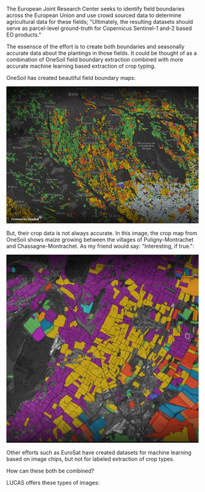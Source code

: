 The European Joint Research Center seeks to identify field boundaries across the European Union and use crowd sourced data to determine agricultural data for these fields; "Ultimately, the resulting datasets should serve as  parcel-level ground-truth for Copernicus Sentinel-1 and-2 based EO products."

The essensce of the effort is to create both boundaries and seasonally accurate data about the plantings in those fields. It could be thought of as a combination of OneSoil field boundary extraction combined with more accurate machine learning based extraction of crop typing.

OneSoil has created beautiful field boundary maps:

<img src=images/Biella_OneSoil.jpg>

But, their crop data is not always accurate. In this image, the crop map from OneSoil shows maize growing between the villages of Puligny-Montrachet and Chassagne-Montrachet. As my friend would say: "Interesting, if true.":

<img src=images/not_quite.jpg>

Other efforts such as EuroSat have created datasets for machine learning based on image chips, but not for labeled extraction of crop types. 

How can these both be combined?

LUCAS offers these types of images:

